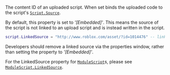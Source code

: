 The content ID of an uploaded script. When set binds the uploaded code to
the script's [`Script.Source`](https://create.roblox.com/docs/reference/engine/classes/Script#Source).

By default, this property is set to *'[Embedded]'*. This means the source
of the script is not linked to an upload script and is instead written in
the script.
```lua
script.LinkedSource = "http://www.roblox.com/asset/?id=1014476" -- link source
```

Developers should remove a linked source via the properties window, rather
than setting the property to *'[Embedded]'*.

For the LinkedSource property for [`ModuleScript`](https://create.roblox.com/docs/reference/engine/classes/ModuleScript)s, please see
[`ModuleScript.LinkedSource`](https://create.roblox.com/docs/reference/engine/classes/ModuleScript#LinkedSource).